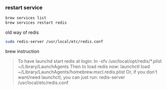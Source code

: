 ### restart service

```bash
brew services list
brew services restart redis
```

old way of redis

```bash
sudo redis-server /usr/local/etc/redis.conf
```

brew instruction


>  To have launchd start redis at login:
    ln -sfv /usr/local/opt/redis/*.plist ~/Library/LaunchAgents
Then to load redis now:
    launchctl load ~/Library/LaunchAgents/homebrew.mxcl.redis.plist
Or, if you don't want/need launchctl, you can just run:
    redis-server /usr/local/etc/redis.conf
    
    


